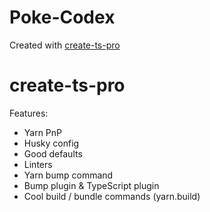 # Poke-Codex

Created with [create-ts-pro](https://github.com/Milo123459/create-ts-pro)

# create-ts-pro

Features:

- Yarn PnP
- Husky config
- Good defaults
- Linters
- Yarn bump command
- Bump plugin & TypeScript plugin
- Cool build / bundle commands (yarn.build)
